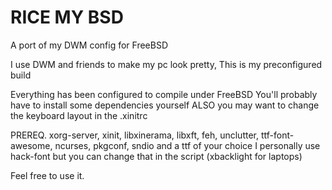 # RICE MY BSD
A port of my DWM config for FreeBSD

I use DWM and friends to make my pc look pretty, This is my preconfigured build

Everything has been configured to compile under FreeBSD 
You'll probably have to install some dependencies yourself ALSO you may want to change the keyboard layout in the .xinitrc


PREREQ. xorg-server, xinit, libxinerama, libxft, feh, unclutter, ttf-font-awesome, ncurses, pkgconf, sndio and a ttf of your choice I personally use hack-font but you can change that in the script (xbacklight for laptops)


Feel free to use it.
